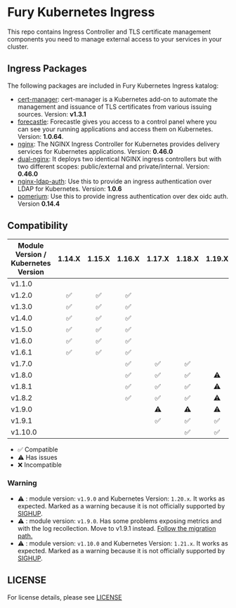 # Fury Kubernetes Ingress

This repo contains Ingress Controller and TLS certificate management components you need to manage external access to
your services in your cluster.

## Ingress Packages

The following packages are included in Fury Kubernetes Ingress katalog:

- [cert-manager](katalog/cert-manager): cert-manager is a Kubernetes
add-on to automate the management and issuance of TLS certificates
from various issuing sources. Version: **v1.3.1**
- [forecastle](katalog/forecastle): Forecastle gives you access to a control
panel where you can see your running applications and access them
on Kubernetes. Version: **1.0.64**.
- [nginx](katalog/nginx): The NGINX Ingress Controller for Kubernetes
provides delivery services for Kubernetes applications. Version: **0.46.0**
- [dual-nginx](katalog/dual-nginx): It deploys two identical NGINX ingress controllers
but with two different scopes: public/external and private/internal. Version: **0.46.0**
- [nginx-ldap-auth](katalog/nginx-ldap-auth): Use this to provide an ingress authentication over LDAP for
Kubernetes. Version: **1.0.6**
- [pomerium](katalog/pomerium): Use this to provide ingress authentication over dex oidc auth. Version **0.14.4**
  

## Compatibility

| Module Version / Kubernetes Version |       1.14.X       |       1.15.X       |       1.16.X       |       1.17.X       |       1.18.X       |       1.19.X       |       1.20.X       |  1.21.X   |
| ----------------------------------- | :----------------: | :----------------: | :----------------: | :----------------: | :----------------: | :----------------: | :----------------: | :-------: |
| v1.1.0                              |                    |                    |                    |                    |                    |                    |                    |           |
| v1.2.0                              | :white_check_mark: | :white_check_mark: | :white_check_mark: |                    |                    |                    |                    |           |
| v1.3.0                              | :white_check_mark: | :white_check_mark: | :white_check_mark: |                    |                    |                    |                    |           |
| v1.4.0                              | :white_check_mark: | :white_check_mark: | :white_check_mark: |                    |                    |                    |                    |           |
| v1.5.0                              | :white_check_mark: | :white_check_mark: | :white_check_mark: |                    |                    |                    |                    |           |
| v1.6.0                              | :white_check_mark: | :white_check_mark: | :white_check_mark: |                    |                    |                    |                    |           |
| v1.6.1                              | :white_check_mark: | :white_check_mark: | :white_check_mark: |                    |                    |                    |                    |           |
| v1.7.0                              |                    |                    | :white_check_mark: | :white_check_mark: | :white_check_mark: |                    |                    |           |
| v1.8.0                              |                    |                    | :white_check_mark: | :white_check_mark: | :white_check_mark: |     :warning:      |                    |           |
| v1.8.1                              |                    |                    | :white_check_mark: | :white_check_mark: | :white_check_mark: |     :warning:      |                    |           |
| v1.8.2                              |                    |                    | :white_check_mark: | :white_check_mark: | :white_check_mark: |     :warning:      |                    |           |
| v1.9.0                              |                    |                    |                    |     :warning:      |     :warning:      |     :warning:      |     :warning:      | :warning: |
| v1.9.1                              |                    |                    |                    | :white_check_mark: | :white_check_mark: | :white_check_mark: |     :warning:      | :warning: |
| v1.10.0                             |                    |                    |                    |                    | :white_check_mark: | :white_check_mark: | :white_check_mark: | :warning: |

- :white_check_mark: Compatible
- :warning: Has issues
- :x: Incompatible

### Warning

- :warning: : module version: `v1.9.0` and Kubernetes Version: `1.20.x`. It works as expected. Marked as a warning
because it is not officially supported by [SIGHUP](https://sighup.io).
- :warning: : module version: `v1.9.0`. Has some problems exposing metrics and with the log recollection.
Move to v1.9.1 instead. [Follow the migration path.](docs/releases/v1.9.1.md)
- :warning: : module version: `v1.10.0` and Kubernetes Version: `1.21.x`. It works as expected. Marked as a warning
because it is not officially supported by [SIGHUP](https://sighup.io).

## LICENSE

For license details, please see [LICENSE](LICENSE)
